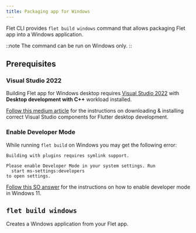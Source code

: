 ```yaml
---
title: Packaging app for Windows
---
```


Flet CLI provides `flet build windows` command that allows packaging Flet app into a Windows application.

::note
The command can be run on Windows only.
::

## Prerequisites

### Visual Studio 2022

Building Flet app for Windows desktop requires [Visual Studio 2022](https://learn.microsoft.com/visualstudio/install/install-visual-studio?view=vs-2022) with **Desktop development with C++** workload installed.

[Follow this medium article](https://medium.com/@teamcode20233/a-guide-to-install-desktop-development-with-c-workload-542bb92cfe90) for the instructions on downloading & installing correct Visual Studio components for Flutter desktop development.

### Enable Developer Mode

While running `flet build` on Windows you may get the following error:

```
Building with plugins requires symlink support.

Please enable Developer Mode in your system settings. Run
  start ms-settings:developers
to open settings.
```

[Follow this SO answer](https://stackoverflow.com/a/70994092/1435891) for the instructions on how to enable developer mode in Windows 11.

## `flet build windows`

Creates a Windows application from your Flet app.